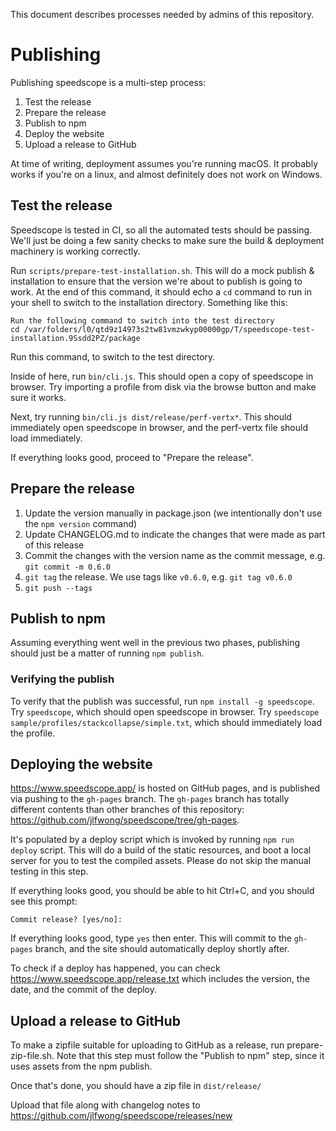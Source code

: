 This document describes processes needed by admins of this repository.

# Publishing

Publishing speedscope is a multi-step process:

1.  Test the release
2.  Prepare the release
3.  Publish to npm
4.  Deploy the website
5.  Upload a release to GitHub

At time of writing, deployment assumes you're running macOS. It probably
works if you're on a linux, and almost definitely does not work on Windows.

## Test the release

Speedscope is tested in CI, so all the automated tests should be passing. We'll
just be doing a few sanity checks to make sure the build & deployment machinery is working correctly.

Run `scripts/prepare-test-installation.sh`. This will do a mock publish &
installation to ensure that the version we're about to publish is going to
work. At the end of this command, it should echo a `cd` command to run in your shell
to switch to the installation directory. Something like this:

```
Run the following command to switch into the test directory
cd /var/folders/l0/qtd9z14973s2tw81vmzwkyp00000gp/T/speedscope-test-installation.9Ssdd2PZ/package
```

Run this command, to switch to the test directory.

Inside of here, run `bin/cli.js`. This should open a copy of speedscope in browser.
Try importing a profile from disk via the browse button and make sure it works.

Next, try running `bin/cli.js dist/release/perf-vertx*`. This should immediately open
speedscope in browser, and the perf-vertx file should load immediately.

If everything looks good, proceed to "Prepare the release".

## Prepare the release

1.  Update the version manually in package.json (we intentionally don't use the `npm version` command)
2.  Update CHANGELOG.md to indicate the changes that were made as part of this release
3.  Commit the changes with the version name as the commit message, e.g. `git commit -m 0.6.0`
4.  `git tag` the release. We use tags like `v0.6.0`, e.g. `git tag v0.6.0`
5.  `git push --tags`

## Publish to npm

Assuming everything went well in the previous two phases, publishing should just be
a matter of running `npm publish`.

### Verifying the publish

To verify that the publish was successful, run `npm install -g speedscope`.
Try `speedscope`, which should open speedscope in browser.
Try `speedscope sample/profiles/stackcollapse/simple.txt`, which should immediately load the profile.

## Deploying the website

https://www.speedscope.app/ is hosted on GitHub pages, and is published via pushing
to the `gh-pages` branch. The `gh-pages` branch has totally different contents than
other branches of this repository: https://github.com/jlfwong/speedscope/tree/gh-pages.

It's populated by a deploy script which is invoked by running `npm run deploy` script.
This will do a build of the static resources, and boot a local server for you to test
the compiled assets. Please do not skip the manual testing in this step.

If everything looks good, you should be able to hit Ctrl+C, and you should see this prompt:

```
Commit release? [yes/no]:
```

If everything looks good, type `yes` then enter. This will commit to the `gh-pages` branch, and the site should automatically deploy shortly after.

To check if a deploy has happened, you can check https://www.speedscope.app/release.txt
which includes the version, the date, and the commit of the deploy.

## Upload a release to GitHub

To make a zipfile suitable for uploading to GitHub as a release, run prepare-zip-file.sh. Note that this step must follow the "Publish to npm" step,
since it uses assets from the npm publish.

Once that's done, you should have a zip file in `dist/release/`

Upload that file along with changelog notes to https://github.com/jlfwong/speedscope/releases/new
